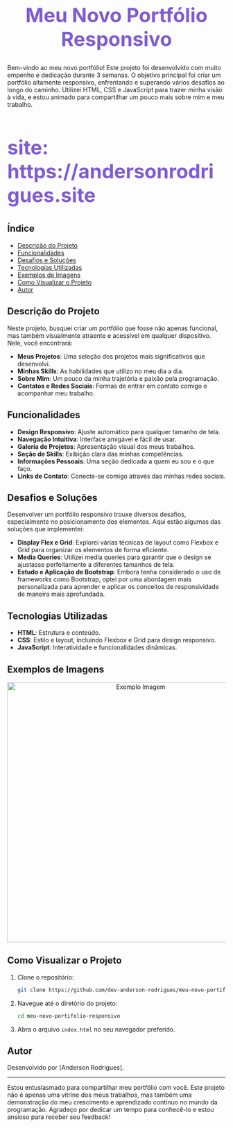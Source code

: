<h1 align="center" style="color:#7f5cd1; font-size:45px;">Meu Novo Portfólio Responsivo</h1>

Bem-vindo ao meu novo portfólio! Este projeto foi desenvolvido com muito empenho e dedicação durante 3 semanas. O objetivo principal foi criar um portfólio altamente responsivo, enfrentando e superando vários desafios ao longo do caminho. Utilizei HTML, CSS e JavaScript para trazer minha visão à vida, e estou animado para compartilhar um pouco mais sobre mim e meu trabalho.

<h2 align="left" style="color:#7f5cd1; font-size:45px;">site: https://andersonrodrigues.site</h2>

## Índice
- [Descrição do Projeto](#descrição-do-projeto)
- [Funcionalidades](#funcionalidades)
- [Desafios e Soluções](#desafios-e-soluções)
- [Tecnologias Utilizadas](#tecnologias-utilizadas)
- [Exemplos de Imagens](#exemplos-de-imagens)
- [Como Visualizar o Projeto](#como-visualizar-o-projeto)
- [Autor](#autor)

## Descrição do Projeto
Neste projeto, busquei criar um portfólio que fosse não apenas funcional, mas também visualmente atraente e acessível em qualquer dispositivo. Nele, você encontrará:
- **Meus Projetos**: Uma seleção dos projetos mais significativos que desenvolvi.
- **Minhas Skills**: As habilidades que utilizo no meu dia a dia.
- **Sobre Mim**: Um pouco da minha trajetória e paixão pela programação.
- **Contatos e Redes Sociais**: Formas de entrar em contato comigo e acompanhar meu trabalho.

## Funcionalidades
- **Design Responsivo**: Ajuste automático para qualquer tamanho de tela.
- **Navegação Intuitiva**: Interface amigável e fácil de usar.
- **Galeria de Projetos**: Apresentação visual dos meus trabalhos.
- **Seção de Skills**: Exibição clara das minhas competências.
- **Informações Pessoais**: Uma seção dedicada a quem eu sou e o que faço.
- **Links de Contato**: Conecte-se comigo através das minhas redes sociais.

## Desafios e Soluções
Desenvolver um portfólio responsivo trouxe diversos desafios, especialmente no posicionamento dos elementos. Aqui estão algumas das soluções que implementei:
- **Display Flex e Grid**: Explorei várias técnicas de layout como Flexbox e Grid para organizar os elementos de forma eficiente.
- **Media Queries**: Utilizei media queries para garantir que o design se ajustasse perfeitamente a diferentes tamanhos de tela.
- **Estudo e Aplicação de Bootstrap**: Embora tenha considerado o uso de frameworks como Bootstrap, optei por uma abordagem mais personalizada para aprender e aplicar os conceitos de responsividade de maneira mais aprofundada.

## Tecnologias Utilizadas
- **HTML**: Estrutura e conteúdo.
- **CSS**: Estilo e layout, incluindo Flexbox e Grid para design responsivo.
- **JavaScript**: Interatividade e funcionalidades dinâmicas.

## Exemplos de Imagens
<p align="center">
  <img src="https://github.com/AndersonRodrigues1/Website_Portifolio_Responsivo/assets/127049907/af84c030-6e10-46f0-a77b-dc8145414d81" width="600" alt="Exemplo Imagem">
</p>

## Como Visualizar o Projeto
1. Clone o repositório:
   ```bash
   git clone https://github.com/dev-anderson-rodrigues/meu-novo-portifolio-responsivo.git
   ```
2. Navegue até o diretório do projeto:
   ```bash
   cd meu-novo-portifolio-responsivo
   ```
3. Abra o arquivo `index.html` no seu navegador preferido.

## Autor
Desenvolvido por [Anderson Rodrigues].

---

Estou entusiasmado para compartilhar meu portfólio com você. Este projeto não é apenas uma vitrine dos meus trabalhos, mas também uma demonstração do meu crescimento e aprendizado contínuo no mundo da programação. Agradeço por dedicar um tempo para conhecê-lo e estou ansioso para receber seu feedback!
